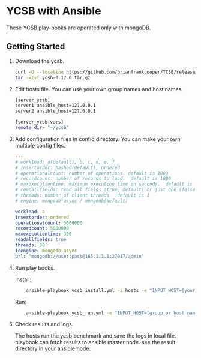 

YCSB with Ansible
====================================
These YCSB play-books are operated only with mongoDB.

Getting Started
---------------
1. Download the ycsb.
     ```sh
     curl -O --location https://github.com/brianfrankcooper/YCSB/releases/download/0.17.0/ycsb-0.17.0.tar.gz
     tar -xzvf ycsb-0.17.0.tar.gz
     ```

2. Edit hosts file. You can use your own group names and host names.
    ```sh
    [server_ycsb]
    server1 ansible_host=127.0.0.1 
    server2 ansible_host=127.0.0.1 

    [server_ycsb:vars]
    remote_dir= "~/ycsb"
    ```
3. Add configuration files in config directory. You can make your own multiple config files.
    ```yaml
    ---
    # workload: a(default), b, c, d, e, f
    # insertorder: hashed(default), ordered
    # operationalcount: number of operations. default is 1000
    # recordcount: number of records to load.  default is 1000
    # maxexecutiontime: maximum execution time in seconds.  default is 60
    # readallfields: read all fields (true, default) or just one (false)
    # threads: number of client threads.  default is 1
    # engine: mongodb-async / mongodb(default)

    workload: a
    insertorder: ordered
    operationalcount: 5000000
    recordcount: 5000000
    maxexecutiontime: 300
    readallfields: true
    threads: 50
    ioengine: mongodb-async
    url: "mongodb://user:pass@165.1.1.1:27017/admin"
    ```
4. Run play books.

    Install:
    ```sh
    	ansible-playbook ycsb_install.yml -i hosts -e "INPUT_HOST=[your own group or host]"
    ```

    Run:
    ```sh
    	ansible-playbook ycsb_run.yml -e "INPUT_HOST=[group or host name], CONFIG_FILE=[config file name]"

    ```
5. Check results and logs.

    The hosts run the ycsb benchmark and save the logs in local file. playbook can fetch results to ansible master node. see the result directory in your ansible node.
